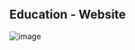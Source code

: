 ## Education - Website

![image](https://github.com/deividcuello/education-website/assets/112868702/d081b215-50c6-42ba-9f8c-d6fb1f198cae)
